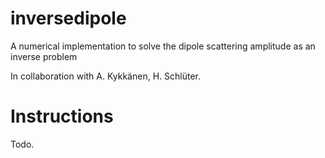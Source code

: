 # inversedipole
 A numerical implementation to solve the dipole scattering amplitude as an inverse problem

In collaboration with A. Kykkänen, H. Schlüter.

# Instructions

Todo.
